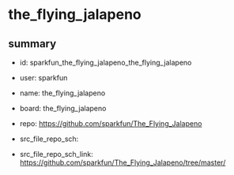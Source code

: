 # the_flying_jalapeno
 
## summary 
* id: sparkfun_the_flying_jalapeno_the_flying_jalapeno
* user: sparkfun
* name: the_flying_jalapeno
* board: the_flying_jalapeno
* repo: https://github.com/sparkfun/The_Flying_Jalapeno



* src_file_repo_sch: 
* src_file_repo_sch_link: https://github.com/sparkfun/The_Flying_Jalapeno/tree/master/






